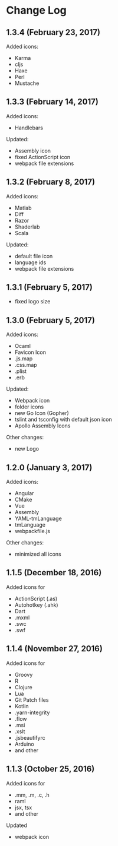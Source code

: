 # Change Log

## 1.3.4 (February 23, 2017)
Added icons:
- Karma
- cljs
- Haxe
- Perl
- Mustache

## 1.3.3 (February 14, 2017)
Added icons:
- Handlebars

Updated:
- Assembly icon
- fixed ActionScript icon
- webpack file extensions

## 1.3.2 (February 8, 2017)
Added icons:
- Matlab
- Diff
- Razor
- Shaderlab
- Scala

Updated:
- default file icon
- language ids
- webpack file extensions

## 1.3.1 (February 5, 2017)
- fixed logo size

## 1.3.0 (February 5, 2017)
Added icons:
- Ocaml
- Favicon Icon
- .js.map
- .css.map
- .plist
- .erb

Updated:
- Webpack icon
- folder icons
- new Go Icon (Gopher)
- tslint and tsconfig with default json icon
- Apollo Assembly Icons

Other changes:
- new Logo

## 1.2.0 (January 3, 2017)
Added icons:
- Angular
- CMake
- Vue
- Assembly
- YAML-tmLanguage
- tmLanguage
- webpackfile.js

Other changes:
- minimized all icons

## 1.1.5 (December 18, 2016)
Added icons for
- ActionScript (.as)
- Autohotkey (.ahk)
- Dart
- .mxml
- .swc
- .swf

## 1.1.4 (November 27, 2016)
Added icons for 
- Groovy
- R
- Clojure
- Lua
- Git Patch files 
- Kotlin
- .yarn-integrity
- .flow
- .msi
- .xslt
- .jsbeautifyrc
- Arduino
- and other

## 1.1.3 (October 25, 2016)
Added icons for
- .mm, .m, .c, .h
- raml
- jsx, tsx
- and other

Updated
- webpack icon